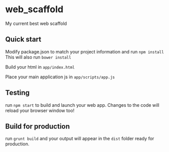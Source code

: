 # web_scaffold
My current best web scaffold

## Quick start
Modify package.json to match your project information and run `npm install`  This will also run `bower install`

Build your html in `app/index.html`  

Place your main application js in `app/scripts/app.js`

## Testing
run `npm start` to build and launch your web app.  Changes to the code will reload your browser window too!

## Build for production
run `grunt build` and your output will appear in the `dist` folder ready for production.
